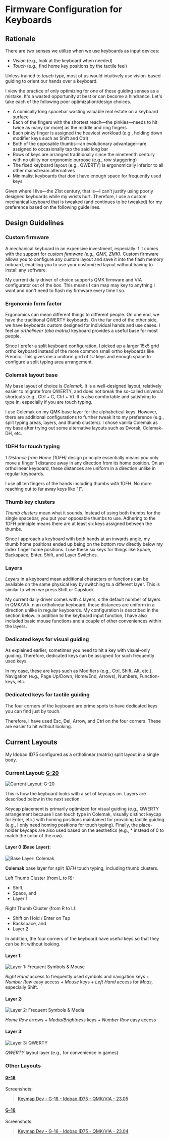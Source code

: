 # Firmware Configuration for Keyboards

## Rationale
There are two senses we utilize when we use keyboards as input devices:
- _Vision_ (e.g., look at the keyboard when needed)
- _Touch_ (e.g., find home key positions by the tactile feel)

Unless trained to _touch type,_ most of us would intuitively use vision-based guiding to orient our hands over a keyboard.

I view the practice of only optimizing for one of these guiding senses as a mistake. It's a wasted opportunity at best or can become a hindrance. Let's take each of the following poor optimization/design choices.
- A comically long spacebar wasting valuable real estate on a keyboard surface
- Each of the fingers with the shortest reach—the pinkies—needs to hit twice as many (or more) as the middle and ring fingers
- Each pinky finger is assigned the heaviest workload (e.g., holding down modifier keys such as Shift and Ctrl)
- Both of the opposable thumbs—an evolutionary advantage—are assigned to occasionally tap the said long bar
- Rows of keys are arranged traditionally since the nineteenth century with no utility nor ergonomic purpose (e.g., row staggering)
- The fixed keyboard layout (e.g., QWERTY) is ergonomically inferior to all other mainstream alternatives
- Minimalist keyboards that don't have enough space for frequently used keys

Given where I live—the 21st century, that is—I can't justify using poorly designed keyboards while my wrists hurt. Therefore, I use a custom mechanical keyboard that is tweaked (and continues to be tweaked) for my preference based on the following guidelines.


## Design Guidelines
### Custom firmware
A mechanical keyboard in an expensive investment, especially if it comes with the support for _custom firmware (e.g., QMK, ZMK)._ Custom firmware allows you to configure any custom layout and save it into the flash memory onboard, enabling you to use your customized layout without having to install any software.

My current daily driver of choice supports QMK firmware and VIA configurator out of the box. This means I can map may key to anything I want and don't need to flash my firmware every time I so.

### Ergonomic form factor
Ergonomics can mean different things to different people. On one end, we have the traditional QWERTY keyboards. On the far end of the other side, we have keyboards custom designed for individual hands and use cases. I feel an _ortholinear (aka matrix)_ keyboard provides a useful base for most people.

Since I prefer a split keyboard configuration, I picked up a larger 15x5 grid ortho keyboard instead of the more common small ortho keyboards like Preonic. This gives me a uniform grid of 1U keys and enough space to configure a split typing area arrangement.

### Colemak layout base
My base layout of choice is _Colemak._ It is a well-designed layout, relatively easier to migrate from QWERTY, and does not break the so-called universal shortcuts (e.g., Ctrl + C, Ctrl + V). It is also comfortable and satisfying to type in, especially if you are touch typing.

I use Colemak on my QMK base layer for the alphabetical keys. However, there are additional configurations to further tweak it to my preference (e.g., split typing areas, layers, and thumb clusters).  I chose vanilla Colemak as my base after trying out some alternative layouts such as Dvorak, Colemak-DH, etc.

### 1DFH for touch typing
_1 Distance from Home (1DFH)_ design principle essentially means you only move a finger 1 distance away in any direction from its home position. On an ortholinear keyboard, these distances are uniform in a direction unlike in regular keyboards. 

I use all ten fingers of the hands including thumbs with 1DFH. No more reaching out to far away keys like "]".

### Thumb key clusters
_Thumb clusters_ mean what it sounds. Instead of using both thumbs for the single spacebar, you put your opposable thumbs to use. Adhering to the 1DFH principle means there are at least six keys assigned between the thumbs.

Since I approach a keyboard with both hands at an inwards angle, my thumb home positions ended up being on the bottom row directly below my index finger home positions. I use these six keys for things like Space, Backspace, Enter, Shift, and Layer Switches.

### Layers
_Layers_ in a keyboard mean additional characters or functions can be available on the same physical key by switching to a different layer. This is similar to when we press Shift or Capslock.

My current daily driver comes with 4 layers, s the default number of layers in QMK/VIA. n an ortholinear keyboard, these distances are uniform in a direction unlike in regular keyboards. My configuration is described in the section below. In addition to the keyboard input function, I have also included basic mouse functions and a couple of other conveniences within the layers.

### Dedicated keys for visual guiding
As explained earlier, sometimes you need to hit a key with visual-only guiding. Therefore, dedicated keys can be assigned for such frequently used keys.

In my case, these are keys such as Modifiers (e.g., Ctrl, Shift, Alt, etc.), Navigation (e.g., Page Up/Down, Home/End, Arrows), Numbers, Function-keys, etc.

### Dedicated keys for tactile guiding
The four corners of the keyboard are prime spots to have dedicated keys you can find just by touch.

Therefore, I have used Esc, Del, Arrow, and Ctrl on the four corners. These are easier to hit without looking.


## Current Layouts
My Idobao ID75 configured as a ortholinear (matrix) split layout in a single body.

### Current Layout: [G-20](Idobao%20ID75/G-20.json)
![Current Layout: G-20](https://i.imgur.com/3jjpQfM.png)

This is how the keyboard looks with a set of keycaps on. Layers are described below in the next section.

Keycap placement is primarily optimized for visual guiding (e.g., QWERTY arrangement because I can touch type in Colemak, visually distinct keycap for Enter, etc.) with homing positions maintained for providing tactile guiding (e.g., I only need homing positions for touch typing). Finally, the place-holder keycaps are also used based on the aesthetics (e.g., * instead of 0 to match the color of the row).

#### Layer 0 (Base Layer):
![Base Layer: Colemak](https://i.imgur.com/kA7oK61.png)

__Colemak__ base layer for split _1DFH_ touch typing, including thumb clusters.

Left Thumb Cluster (from L to R):
- Shift,
- Space, and
- Layer 1

Right Thumb Cluster (from R to L):
- Shift on Hold / Enter on Tap
- Backspace, and
- Layer 2

In addition, the four corners of the keyboard have useful keys so that they can be hit without looking.

#### Layer 1:
![Layer 1: Frequent Symbols & Mouse](https://i.imgur.com/YuLDkbT.png)

_Right Hand_ access to frequently used symbols and navigation keys + _Number Row_ easy access + _Mouse_ keys + _Left Hand_ access for _Mods,_ especially Shift.

#### Layer 2:
![Layer 2: Frequent Symbols & Media](https://i.imgur.com/Polca1O.png)

_Home Row_ arrows + _Media/Brightness_ keys + _Number Row_ easy access

#### Layer 3:
![Layer 3: QWERTY](https://i.imgur.com/cAzEeD1.png)

_QWERTY_ layout layer (e.g., for convenience in games)


### Other Layouts

#### [G-18](Idobao%20ID75/Previous%20Layouts/G-18.json)
Screenshots:
<blockquote class="imgur-embed-pub" lang="en" data-id="a/WfUXuTO"  ><a href="//imgur.com/a/WfUXuTO">Keymap Dev - G-18 - Idobao ID75 - QMK/VIA - 23.05</a></blockquote>

#### [G-16](Idobao%20ID75/Previous%20Layouts/G-16.json)
Screenshots:
<blockquote class="imgur-embed-pub" lang="en" data-id="a/n7rGcCq"  ><a href="//imgur.com/a/n7rGcCq">Keymap Dev - G-16 - Idobao ID75 -  QMK/VIA - 23.04</a></blockquote>
